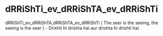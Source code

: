 # dRRiShTi_ev_dRRiShTA_ev_dRRiShTi
dRRiShTi_ev_dRRiShTA,dRRiShTA_ev_dRRiShTi ( The seer is the seeing, the seeing is the seer ) - Drishti hi drishta hai aur drishta hi drishti hai
